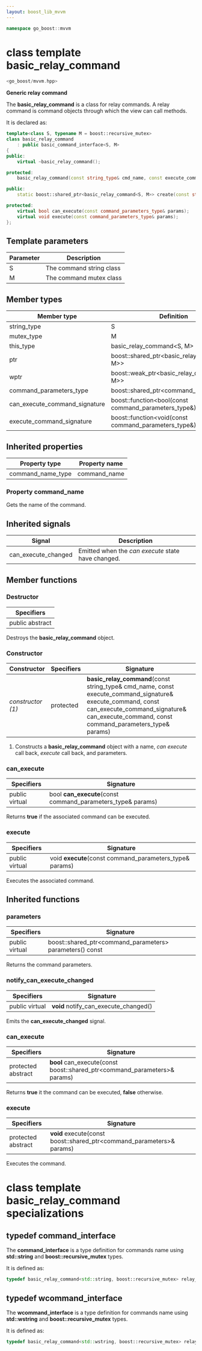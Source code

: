 ```yaml
---
layout: boost_lib_mvvm
---
```


```c++
namespace go_boost::mvvm
```

# class template basic_relay_command

```c++
<go_boost/mvvm.hpp>
```

**Generic relay command**

The **basic_relay_command** is a class for relay commands. A relay command is
command objects through which the view can call methods.

It is declared as:

```c++
template<class S, typename M = boost::recursive_mutex>
class basic_relay_command
    : public basic_command_interface<S, M>
{
public:
    virtual ~basic_relay_command();

protected:
    basic_relay_command(const string_type& cmd_name, const execute_command_signature& execute_command, const can_execute_command_signature& can_execute_command, const command_parameters_type& params);

public:
    static boost::shared_ptr<basic_relay_command<S, M>> create(const string_type& cmd_name, const execute_command_signature& execute_command, const can_execute_command_signature& can_execute_command, const command_parameters_type& params);

protected:
    virtual bool can_execute(const command_parameters_type& params);
    virtual void execute(const command_parameters_type& params);
};
```

## Template parameters

Parameter | Description
-|-
S | The command string class
M | The command mutex class

## Member types

Member type | Definition
-|-
string_type | S
mutex_type | M
this_type | basic_relay_command<S, M>
ptr | boost\::shared_ptr<basic_relay_command<S, M>>
wptr | boost\::weak_ptr<basic_relay_command<S, M>>
command_parameters_type | boost\::shared_ptr<command_parameters>
can_execute_command_signature | boost\::function<bool(const command_parameters_type&)>
execute_command_signature | boost\::function<void(const command_parameters_type&)>

## Inherited properties

Property type | Property name
-|-
command_name_type | command_name

### Property command_name

Gets the name of the command.

## Inherited signals

Signal | Description
-|-
can_execute_changed | Emitted when the *can execute* state have changed.

## Member functions

### Destructor

Specifiers |
-|
public abstract |

Destroys the **basic_relay_command** object.

### Constructor

Constructor | Specifiers | Signature
-|-|-
*constructor (1)* | protected | **basic_relay_command**(const string_type& cmd_name, const execute_command_signature& execute_command, const can_execute_command_signature& can_execute_command, const command_parameters_type& params)

1. Constructs a **basic_relay_command** object with a name, *can execute* call back, *execute* call back, and parameters.

### can_execute

Specifiers | Signature
-|-
public virtual | bool **can_execute**(const command_parameters_type& params)

Returns **true** if the associated command can be executed.

### execute

Specifiers | Signature
-|-
public virtual | void **execute**(const command_parameters_type& params)

Executes the associated command.

## Inherited functions

### parameters

Specifiers | Signature
-|-
public virtual | boost\::shared_ptr<command_parameters> parameters() const

Returns the command parameters.

### notify_can_execute_changed

Specifiers | Signature
-|-
public virtual | **void** notify_can_execute_changed()

Emits the **can_execute_changed** signal.

### can_execute

Specifiers | Signature
-|-
protected abstract | **bool** can_execute(const boost\::shared_ptr<command_parameters>& params)

Returns **true** it the command can be executed, **false** otherwise.

### execute

Specifiers | Signature
-|-
protected abstract | **void** execute(const boost\::shared_ptr<command_parameters>& params)

Executes the command.

# class template basic_relay_command specializations

## typedef command_interface

The **command_interface** is a type definition for commands name using **std::string**
and **boost::recursive_mutex** types.

It is defined as:

```c++
typedef basic_relay_command<std::string, boost::recursive_mutex> relay_command;
```

## typedef wcommand_interface

The **wcommand_interface** is a type definition for commands name using **std::wstring**
and **boost::recursive_mutex** types.

It is defined as:

```c++
typedef basic_relay_command<std::wstring, boost::recursive_mutex> relay_wcommand;
```
